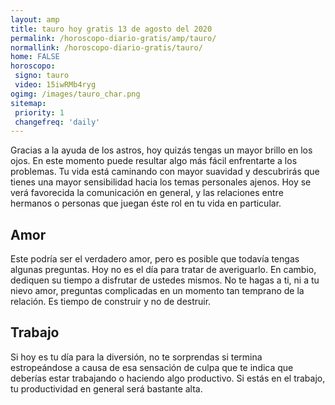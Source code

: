 ```yaml
---
layout: amp
title: tauro hoy gratis 13 de agosto del 2020 
permalink: /horoscopo-diario-gratis/amp/tauro/
normallink: /horoscopo-diario-gratis/tauro/
home: FALSE
horoscopo:
 signo: tauro
 video: 15iwRMb4ryg
ogimg: /images/tauro_char.png
sitemap:
 priority: 1
 changefreq: 'daily'
---
```



Gracias a la ayuda de los astros, hoy quizás tengas un mayor brillo en los ojos. En este momento puede resultar algo más fácil enfrentarte a los problemas. Tu vida está caminando con mayor suavidad y descubrirás que tienes una mayor sensibilidad hacia los temas personales ajenos. Hoy se verá favorecida la comunicación en general, y las relaciones entre hermanos o personas que juegan éste rol en tu vida en particular.

## Amor

Este podría ser el verdadero amor, pero es posible que todavía tengas algunas preguntas. Hoy no es el día para tratar de averiguarlo. En cambio, dediquen su tiempo a disfrutar de ustedes mismos. No te hagas a ti, ni a tu nievo amor, preguntas complicadas en un momento tan temprano de la relación. Es tiempo de construir y no de destruir.

## Trabajo

Si hoy es tu día para la diversión, no te sorprendas si termina estropeándose a causa de esa sensación de culpa que te indica que deberías estar trabajando o haciendo algo productivo. Si estás en el trabajo, tu productividad en general será bastante alta.